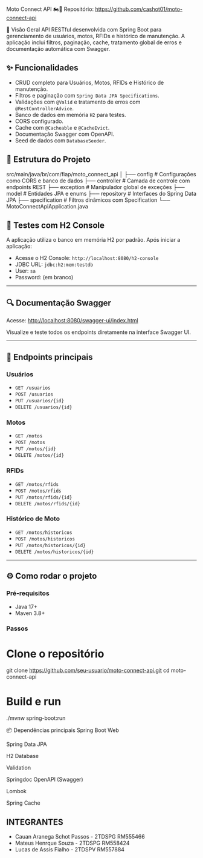 Moto Connect API 🏍️🔌
Repositório: https://github.com/cashot01/moto-connect-api

📌 Visão Geral
API RESTful desenvolvida com Spring Boot para gerenciamento de usuários, motos, RFIDs e histórico de manutenção. A aplicação inclui filtros, paginação, cache, tratamento global de erros e documentação automática com Swagger.


## ✨ Funcionalidades

- CRUD completo para Usuários, Motos, RFIDs e Histórico de manutenção.
- Filtros e paginação com `Spring Data JPA Specifications`.
- Validações com `@Valid` e tratamento de erros com `@RestControllerAdvice`.
- Banco de dados em memória `H2` para testes.
- CORS configurado.
- Cache com `@Cacheable` e `@CacheEvict`.
- Documentação Swagger com OpenAPI.
- Seed de dados com `DatabaseSeeder`.

## 🧱 Estrutura do Projeto
src/main/java/br/com/fiap/moto_connect_api
│
├── config # Configurações como CORS e banco de dados
├── controller # Camada de controle com endpoints REST
├── exception # Manipulador global de exceções
├── model # Entidades JPA e enums
├── repository # Interfaces do Spring Data JPA
├── specification # Filtros dinâmicos com Specification
└── MotoConnectApiApplication.java

## 🧪 Testes com H2 Console

A aplicação utiliza o banco em memória H2 por padrão. Após iniciar a aplicação:

- Acesse o H2 Console: `http://localhost:8080/h2-console`
- JDBC URL: `jdbc:h2:mem:testdb`
- User: `sa`
- Password: (em branco)

---

## 🔍 Documentação Swagger

Acesse: [http://localhost:8080/swagger-ui/index.html](http://localhost:8080/swagger-ui/index.html)

Visualize e teste todos os endpoints diretamente na interface Swagger UI.

---

## 🔁 Endpoints principais

### Usuários

- `GET /usuarios`
- `POST /usuarios`
- `PUT /usuarios/{id}`
- `DELETE /usuarios/{id}`

### Motos

- `GET /motos`
- `POST /motos`
- `PUT /motos/{id}`
- `DELETE /motos/{id}`

### RFIDs

- `GET /motos/rfids`
- `POST /motos/rfids`
- `PUT /motos/rfids/{id}`
- `DELETE /motos/rfids/{id}`

### Histórico de Moto

- `GET /motos/historicos`
- `POST /motos/historicos`
- `PUT /motos/historicos/{id}`
- `DELETE /motos/historicos/{id}`

---

## ⚙️ Como rodar o projeto

### Pré-requisitos

- Java 17+
- Maven 3.8+

### Passos
# Clone o repositório
git clone https://github.com/seu-usuario/moto-connect-api.git
cd moto-connect-api

# Build e run
./mvnw spring-boot:run

📦 Dependências principais
Spring Boot Web

Spring Data JPA

H2 Database

Validation

Springdoc OpenAPI (Swagger)

Lombok

Spring Cache



## INTEGRANTES 
- Cauan Aranega Schot Passos - 2TDSPG RM555466
- Mateus Henrque Souza - 2TDSPG RM558424
- Lucas de Assis Fialho - 2TDSPV RM557884

